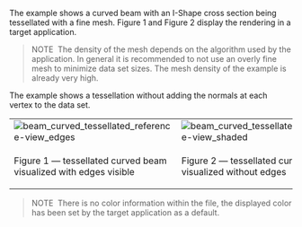 The example shows a curved beam with an I-Shape cross section being tessellated with a fine mesh. Figure 1 and Figure 2 display the rendering in a target application.

> NOTE&nbsp; The density of the mesh depends on the algorithm used by the application. In general it is recommended to not use an overly fine mesh to minimize data set sizes. The mesh density of the example is already very high.

The example shows a tessellation without adding the normals at each vertex to the data set.

<table summary="curved beam tessellated">
 <tr>
  <td>
   <img src="../../figures/examples/beam_curved_tessellated_reference-view_edges.png" alt="beam_curved_tessellated_reference-view_edges">
  </td>
  <td>
   <img src="../../figures/examples/beam_curved_tessellated_reference-view_shaded.png" alt="beam_curved_tessellated_reference-view_shaded">
  </td>
 </tr>
 <tr style="height:20px;">
  <td style=" vertical-align:bottom;">
   <p class="figure">Figure 1 &mdash; tessellated curved beam visualized with edges visible</p>
  </td>
  <td style=" vertical-align:bottom;">
   <p class="figure">Figure 2 &mdash; tessellated curved beam visualized without edges</p>
  </td>
 </tr>
</table>

> NOTE&nbsp; There is no color information within the file, the displayed color has been set by the target application as a default.